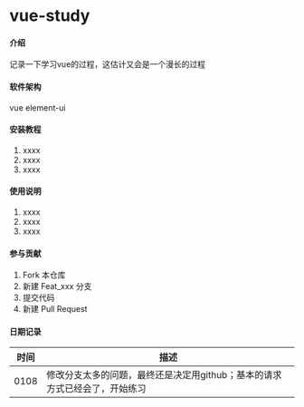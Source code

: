 # vue-study

#### 介绍
记录一下学习vue的过程，这估计又会是一个漫长的过程

#### 软件架构
vue
element-ui


#### 安装教程

1.  xxxx
2.  xxxx
3.  xxxx

#### 使用说明

1.  xxxx
2.  xxxx
3.  xxxx

#### 参与贡献

1.  Fork 本仓库
2.  新建 Feat_xxx 分支
3.  提交代码
4.  新建 Pull Request

#### 日期记录

|时间|描述|
|---|---|
|0108|修改分支太多的问题，最终还是决定用github；基本的请求方式已经会了，开始练习|

